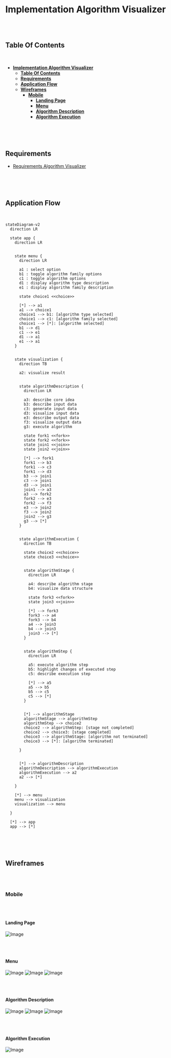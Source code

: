 # **Implementation Algorithm Visualizer**
<br>
<br>

## **Table Of Contents**
<br>

- [**Implementation Algorithm Visualizer**](#implementation-algorithm-visualizer)
  - [**Table Of Contents**](#table-of-contents)
  - [**Requirements**](#requirements)
  - [**Application Flow**](#application-flow)
  - [**Wireframes**](#wireframes)
    - [**Mobile**](#mobile)
      - [**Landing Page**](#landing-page)
      - [**Menu**](#menu)
      - [**Algorithm Description**](#algorithm-description)
      - [**Algorithm Execution**](#algorithm-execution)

<br>
<br>
<br>

## **Requirements**

* [Requirements Algorithm Visualizer](./requirements.md)

<br>
<br>
<br>

## **Application Flow**
<br>

```mermaid
stateDiagram-v2
  direction LR

  state app {
    direction LR


    state menu {
      direction LR

      a1 : select option
      b1 : toggle algorithm family options
      c1 : toggle algorithm options
      d1 : display algorithm type description
      e1 : display algorithm family description

      state choice1 <<choice>>

      [*] --> a1
      a1 --> choice1
      choice1 --> b1: [algorithm type selected]
      choice1 --> c1: [algorithm family selected]
      choice1 --> [*]: [algorithm selected]
      b1 --> d1
      c1 --> e1
      d1 --> a1
      e1 --> a1
    }

    
    state visualization {
      direction TB

      a2: visualize result
      

      state algorithmDescription {
        direction LR

        a3: describe core idea
        b3: describe input data
        c3: generate input data
        d3: visualize input data
        e3: describe output data
        f3: visualize output data
        g3: execute algorithm

        state fork1 <<fork>>
        state fork2 <<fork>>
        state join1 <<join>>
        state join2 <<join>>

        [*] --> fork1
        fork1 --> b3
        fork1 --> c3
        fork1 --> d3
        b3 --> join1
        c3 --> join1
        d3 --> join1
        join1 --> a3
        a3 --> fork2
        fork2 --> e3
        fork2 --> f3
        e3 --> join2
        f3 --> join2
        join2 --> g3
        g3 --> [*]
      }


      state algorithmExecution {
        direction TB

        state choice2 <<choice>>
        state choice3 <<choice>>


        state algorithmStage {
          direction LR

          a4: describe algorithm stage
          b4: visualize data structure

          state fork3 <<fork>>
          state join3 <<join>>

          [*] --> fork3
          fork3 --> a4
          fork3 --> b4
          a4 --> join3
          b4 --> join3
          join3 --> [*]
        }


        state algorithmStep {
          direction LR

          a5: execute algorithm step
          b5: highlight changes of executed step
          c5: describe execution step

          [*] --> a5
          a5 --> b5
          b5 --> c5
          c5 --> [*]
        }


        [*] --> algorithmStage
        algorithmStage --> algorithmStep
        algorithmStep --> choice2
        choice2 --> algorithmStep: [stage not completed]
        choice2 --> choice3: [stage completed]
        choice3 --> algorithmStage: [algorithm not terminated]
        choice3 --> [*]: [algorithm terminated]

      }


      [*] --> algorithmDescription
      algorithmDescription --> algorithmExecution
      algorithmExecution --> a2
      a2 --> [*]
      
    }

    [*] --> menu
    menu --> visualization
    visualization --> menu

  }

  [*] --> app
  app --> [*]
```

<br>
<br>
<br>

## **Wireframes**
<br>
<br>

### **Mobile**
<br>
<br>

#### **Landing Page**

![Image](./images/wireframes/mobile/LandingPage.png)

<br>
<br>

#### **Menu**

![Image](./images/wireframes/mobile/menuTopCategory.png)
![Image](./images/wireframes/mobile/menuSubCategory.png)
![Image](./images/wireframes/mobile/menuSelection.png)

<br>
<br>

#### **Algorithm Description**

![Image](./images/wireframes/mobile/algorithmDescriptionInputData.png)
![Image](./images/wireframes/mobile/algorithmDescriptionCoreIdea.png)
![Image](./images/wireframes/mobile/algorithmDescriptionOutputData.png)

<br>
<br>

#### **Algorithm Execution**

![Image](./images/wireframes/mobile/algorithmExecution.png)